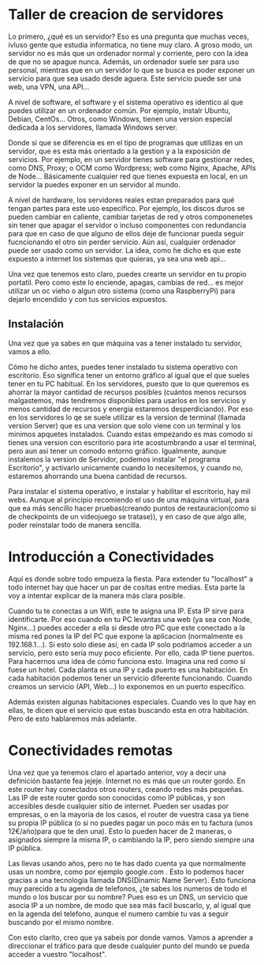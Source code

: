 # Taller de creacion de servidores

Lo primero, ¿qué es un servidor? Eso es una pregunta que muchas veces, ivluso gente que estudia informatica, no tiene muy claro. A groso modo, un servidor no es más que un ordenador normal y corriente, pero con la idea de que no se apague nunca. Además, un ordenador suele ser para uso personal, mientras que en un servidor lo que se busca es poder exponer un servicio para que sea usado desde aguera. Este servicio puede ser una web, una VPN, una API...

A nivel de software, el software y el sistema operativo es identico al que puedes utilizar en un ordenador común. Por ejemplo, instalr Ubuntu, Debian, CentOs... Otros, como Windows, tienen una version especial dedicada a los servidores, llamada Windows server. 

Donde si que se diferencia es en el tipo de programas que utilizas en un servidor, que es esta más orientado a la gestion y a la exposición de servicios. Por ejemplo, en un servidor tienes software para gestionar redes, como DNS, Proxy; o OCM como Wordpress; web como Nginx, Apache, APIs de Node... Básicamente cualquier red que tienes expuesta en local, en un servidor la puedes exponer en un servidor al mundo.

A nivel de hardware, los servidores reales estan preparados para qué tengan partes para este uso especifico. Por ejemplo, los discos duros se pueden cambiar en caliente, cambiar tarjetas de red y otros componenetes sin tener que apagar el servidor o incluso componentes con redundancia para que en caso de que alguno de ellos deje de funcionar pueda seguir fucncionando el otro sin perder servicio. Aún así, cualquier ordenador puede ser usado como un servidor. La idea, como he dicho es que este expuesto a internet los sistemas que quieras, ya sea una web api...

Una vez que tenemos esto claro, puedes crearte un servidor en tu propio portatil. Pero como este lo enciende, apagas, cambias de red... es mejor utilizar un oc vieho o algun otro sistema (como una RaspberryPi) para dejarlo encendido y con tus servicios expuestos.

## Instalación

Una vez que ya sabes en que máquina vas a tener instalado tu servidor, vamos a ello.

Cómo he dicho antes, puedes tener instalado tu sistema operativo con escritorio. Eso significa tener un entorno gráfico al igual que el que sueles tener en tu PC habitual. En los servidores, puesto que lo que queremos es ahorrar la mayor cantidad de recursos posibles (cuántos menos recursos malgastemos, más tendremos disponibles para usarlos en los servicios y menos cantidad de recursos y energia estaremos desperdiciando). Por eso en los servidores lo qe se suele utilizar es la version de terminal (llamada version Server) que es una version que solo viene con un terminal y los minimos apquetes instalados. Cuando estas empezando es mas comodo si tienes una version con escritorio para irte acostumbrando a usar el terminal, pero aun asi tener un comodo entorno gráfico. Igualmente, aunque instalemos la version de Servidor, podemos instalar "el programa Escritorio", y activarlo unicamente cuando lo necesitemos, y cuando no, estaremos ahorrando una buena cantidad de recursos.

Para instalar el sistema operativo, e instalar y habilitar el escritorio, hay mil webs. Aunque al principio recomiendo el uso de una máquina virtual, para que ea más sencillo hacer pruebas(creando puntos de restauracion(como si de checkpoints de un videojuego se tratase)), y en caso de que algo alle, poder reinstalar todo de manera sencilla.  

# Introducción a Conectividades

Aquí es donde sobre todo empueza la fiesta. Para extender tu "localhost" a todo internet hay que hacer un par de cositas entre medias. Esta parte la voy a intentar explicar de la manera más clara posible. 

Cuando tu te conectas a un Wifi, este te asigna una IP. Esta IP sirve para identificarte. Por eso cuando en tu PC levantas una web (ya sea con Node, Nginx...) puedes acceder a ella si desde otro PC que este conectado a la misma red pones la IP del PC que expone la aplicacion (normalmente es 192.168.1...). Si esto solo diese así, en cada IP solo podriamos acceder a un servicio, pero esto sería muy poco eficiente. Por ello, cada IP tiene puertos. Para hacernos una idea de cómo funciona esto. Imagina una red como si fuese un hotel. Cada planta es una IP y cada puerto es una habitación. En cada habitación podemos tener un servicio diferente funcionando. Cuando creamos un servicio (API, Web...) lo exponemos en un puerto específico. 

Además existen algunas habitaciones especiales. Cuando ves lo que hay en ellas, te dicen que el servicio que estas buscando esta en otra habitación. Pero de esto hablaremos más adelante.

# Conectividades remotas

Una vez que ya tenemos claro el apartado anterior, voy a decir una definición bastante fea jejeje. Internet no es más que un router gordo. En este router hay conectados otros routers, creando redes más pequeñas. Las IP de este router gordo son conocidas como IP públicas, y son accesibles desde cualquier sitio de internet. Pueden ser usadas por empresas, o en la mayoria de los casos, el router de vuestra casa ya tiene su propia IP pública (o si no puedes pagar un poco más en tu factura (unos 12€/año)para que te den una). Esto lo pueden hacer de 2 maneras, o asignados siempre la misma IP, o cambiando la IP, pero siendo siempre una IP pública. 

Las llevas usando años, pero no te has dado cuenta ya que normalmente usas un nombre, como por ejemplo google.com . Esto lo podemos hacer gracias a una tecnología llamada DNS(Dinamic Name Server). Esto funciona muy parecido a tu agenda de telefonos, ¿te sabes los numeros de todo el mundo o los buscar por su nombre? Pues eso es un DNS, un servicio que asocia IP a un nombre, de modo que sea más facil buscarlo, y, al igual que en la agenda del telefono, aunque el numero cambie tu vas a seguir buscando por el mismo nombre.

Con esto clarito, creo que ya sabeis por donde vamos. Vamos a aprender a direccionar el tráfico para que desde cualquier punto del mundo se pueda acceder a vuestro "localhost".

